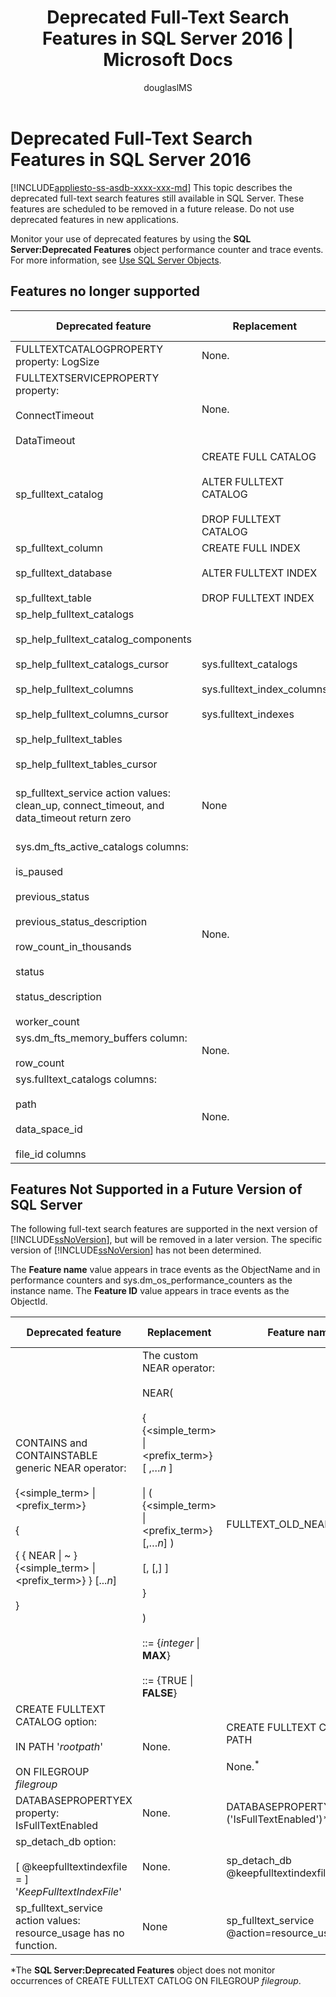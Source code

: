 ﻿---
title: "Deprecated Full-Text Search Features in SQL Server 2016 | Microsoft Docs"
ms.custom: ""
ms.date: "08/19/2016"
ms.prod: sql
ms.prod_service: "search, sql-database"
ms.component: "search"
ms.reviewer: ""
ms.suite: "sql"
ms.technology: 
  - "database-engine"
ms.tgt_pltfrm: ""
ms.topic: conceptual
helpviewer_keywords: 
  - "deprecated features [full-text search]"
  - "full-text search [SQL Server], deprecated features"
  - "full-text queries [SQL Server], proximity"
ms.assetid: ab0d799c-ba79-4459-837b-c4862730dafd
caps.latest.revision: 33
author: douglaslMS
ms.author: douglasl
manager: craigg
monikerRange: "= azuresqldb-current || >= sql-server-2016 || = sqlallproducts-allversions"
---
# Deprecated Full-Text Search Features in SQL Server 2016
[!INCLUDE[appliesto-ss-asdb-xxxx-xxx-md](../../includes/appliesto-ss-asdb-xxxx-xxx-md.md)]
  This topic describes the deprecated full-text search features still available in SQL Server. These features are scheduled to be removed in a future release. Do not use deprecated features in new applications.  
  
Monitor your use of deprecated features by using the **SQL Server:Deprecated Features** object performance counter and trace events. For more information, see [Use SQL Server Objects](../../relational-databases/performance-monitor/use-sql-server-objects.md).  
  
## Features no longer supported  

  
|Deprecated feature|Replacement|Feature name|Feature ID|  
|------------------------|-----------------|------------------|----------------|  
|FULLTEXTCATALOGPROPERTY property: LogSize|None.|FULLTEXTCATALOGPROPERTY**('LogSize')**|211|  
|FULLTEXTSERVICEPROPERTY property:<br /><br /> ConnectTimeout<br /><br /> DataTimeout|None.|FULLTEXTSERVICEPROPERTY**('ConnectTimeout')**<br /><br /> FULLTEXTSERVICEPROPERTY**('DataTimeout'**)|210<br /><br /> 209|  
|sp_fulltext_catalog|CREATE FULL CATALOG<br /><br /> ALTER FULLTEXT CATALOG<br /><br /> DROP FULLTEXT CATALOG|sp_fulltext_catalog|84|  
|sp_fulltext_column<br /><br /> sp_fulltext_database<br /><br /> sp_fulltext_table|CREATE FULL INDEX<br /><br /> ALTER FULLTEXT INDEX<br /><br /> DROP FULLTEXT INDEX|sp_fulltext_column<br /><br /> sp_fulltext_database<br /><br /> sp_fulltext_table|86<br /><br /> 87<br /><br /> 85|  
|sp_help_fulltext_catalogs<br /><br /> sp_help_fulltext_catalog_components<br /><br /> sp_help_fulltext_catalogs_cursor<br /><br /> sp_help_fulltext_columns<br /><br /> sp_help_fulltext_columns_cursor<br /><br /> sp_help_fulltext_tables<br /><br /> sp_help_fulltext_tables_cursor|sys.fulltext_catalogs<br /><br /> sys.fulltext_index_columns<br /><br /> sys.fulltext_indexes|sp_help_fulltext_catalogs<br /><br /> sp_help_fulltext_catalog_components<br /><br /> sp_help_fulltext_catalogs_cursor<br /><br /> sp_help_fulltext_columns<br /><br /> sp_help_fulltext_columns_cursor<br /><br /> sp_help_fulltext_table<br /><br /> sp_help_fulltext_tables_cursor|88<br /><br /> 203<br /><br /> 90<br /><br /> 92<br /><br /> 93<br /><br /> 91<br /><br /> 89|  
|sp_fulltext_service action values: clean_up, connect_timeout, and data_timeout return zero|None|sp_fulltext_service @action=clean_up<br /><br /> sp_fulltext_service @action=connect_timeout<br /><br /> sp_fulltext_service @action=data_timeout|116<br /><br /> 117<br /><br /> 118|  
|sys.dm_fts_active_catalogs columns:<br /><br /> is_paused<br /><br /> previous_status<br /><br /> previous_status_description<br /><br /> row_count_in_thousands<br /><br /> status<br /><br /> status_description<br /><br /> worker_count|None.|dm_fts_active_catalogs.is_paused<br /><br /> dm_fts_active_catalogs.previous_status<br /><br /> dm_fts_active_catalogs.previous_status_description<br /><br /> dm_fts_active_catalogs.row_count_in_thousands<br /><br /> dm_fts_active_catalogs.status<br /><br /> dm_fts_active_catalogs.status_description<br /><br /> dm_fts_active_catalogs.worker_count|218<br /><br /> 221<br /><br /> 222<br /><br /> 224<br /><br /> 219<br /><br /> 220<br /><br /> 223|  
|sys.dm_fts_memory_buffers column:<br /><br /> row_count|None.|dm_fts_memory_buffers.row_count|225|  
|sys.fulltext_catalogs columns:<br /><br /> path<br /><br /> data_space_id<br /><br /> file_id columns|None.|fulltext_catalogs.path<br /><br /> fulltext_catalogs.data_space_id<br /><br /> fulltext_catalogs.file_id|215<br /><br /> 216<br /><br /> 217|  
  
## Features Not Supported in a Future Version of SQL Server  
 The following full-text search features are supported in the next version of [!INCLUDE[ssNoVersion](../../includes/ssnoversion-md.md)], but will be removed in a later version. The specific version of [!INCLUDE[ssNoVersion](../../includes/ssnoversion-md.md)] has not been determined.  
  
 The **Feature name** value appears in trace events as the ObjectName and in performance counters and sys.dm_os_performance_counters as the instance name. The **Feature ID** value appears in trace events as the ObjectId.  
  
|Deprecated feature|Replacement|Feature name|Feature ID|  
|------------------------|-----------------|------------------|----------------|  
|CONTAINS and CONTAINSTABLE generic NEAR operator:<br /><br /> {<simple_term> &#124; <prefix_term>}<br /><br /> {<br /><br /> { { NEAR &#124; ~ }    {<simple_term> &#124; <prefix_term>} } [...*n*]<br /><br /> }|The custom NEAR operator:<br /><br /> NEAR(<br /><br /> {   {<simple_term> &#124; <prefix_term>} [ ,…*n* ]<br /><br /> &#124; ( {<simple_term> &#124; <prefix_term>} [,…*n*] )<br /><br /> [,<distance> [,<order>] ]<br /><br /> }<br /><br /> )<br /><br /> <distance> ::= {*integer* &#124; **MAX**}<br /><br /> <order> ::= {TRUE &#124; **FALSE**}|FULLTEXT_OLD_NEAR_SYNTAX|247|  
|CREATE FULLTEXT CATALOG option:<br /><br /> IN PATH '*rootpath*'<br /><br /> ON FILEGROUP *filegroup*|None.|CREATE FULLTEXT CATLOG IN PATH<br /><br /> None.<sup>*</sup>|237<br /><br /> None.*|  
|DATABASEPROPERTYEX property: IsFullTextEnabled|None.|DATABASEPROPERTYEX**('IsFullTextEnabled')**|202|  
|sp_detach_db option:<br /><br /> [ @keepfulltextindexfile = ] '*KeepFulltextIndexFile*'|None.|sp_detach_db @keepfulltextindexfile|226|  
|sp_fulltext_service action values: resource_usage has no function.|None|sp_fulltext_service @action=resource_usage|200|  
  
 *The **SQL Server:Deprecated Features** object does not monitor occurrences of CREATE FULLTEXT CATLOG ON FILEGROUP *filegroup*.  
  
  
